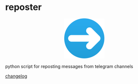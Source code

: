 # reposter

<p align="center">
  <img src="reposter/icon.svg" width="128" height="128">
</p>

python script for reposting messages from telegram channels

[changelog](changelog.md)
